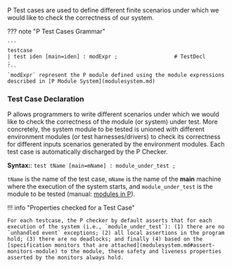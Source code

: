 P Test cases are used to define different finite scenarios under which we would like to check the correctness of our system.

??? note "P Test Cases Grammar"

    ```
    testcase
    | test iden [main=iden] : modExpr ;                  # TestDecl
    ;
    ```
    `modExpr` represent the P module defined using the module expressions described in [P Module System](modulesystem.md)

### Test Case Declaration

P allows programmers to write different scenarios under which we would like to check the correctness of the module (or system) under test. More concretely, the system module to be tested is unioned with different environment modules (or test harnesses/drivers) to check its correctness for different inputs scenarios generated by the environment modules. Each test case is automatically discharged by the P Checker.

**Syntax:**: `test tName [main=mName] : module_under_test ;`

`tName` is the name of the test case, `mName` is the name of the **main** machine where the execution of the system starts, and `module_under_test` is the module to be tested (manual: [modules in P](../manual/modulesystem.md)).

!!! info "Properties checked for a Test Case"

    For each testcase, the P checker by default asserts that for each execution of the system (i.e., `module_under_test`): (1) there are no `unhandled event` exceptions; (2) all local assertions in the program hold; (3) there are no deadlocks; and finally (4) based on the [specification monitors that are attached](modulesystem.md#assert-monitors-module) to the module, these safety and liveness properties asserted by the monitors always hold.


